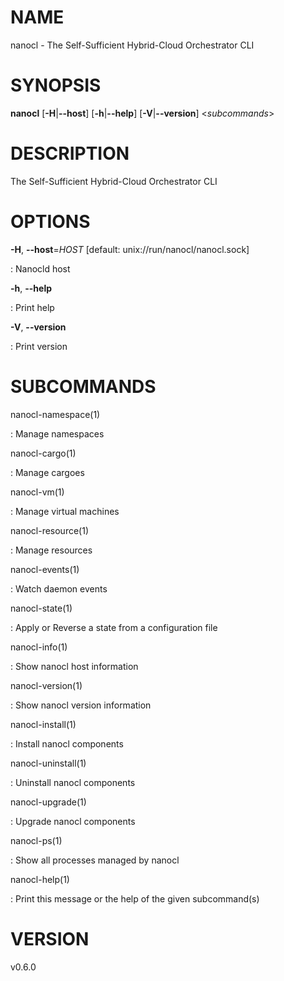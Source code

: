 # NAME

nanocl - The Self-Sufficient Hybrid-Cloud Orchestrator CLI

# SYNOPSIS

**nanocl** \[**-H**\|**\--host**\] \[**-h**\|**\--help**\]
\[**-V**\|**\--version**\] \<*subcommands*\>

# DESCRIPTION

The Self-Sufficient Hybrid-Cloud Orchestrator CLI

# OPTIONS

**-H**, **\--host**=*HOST* \[default: unix://run/nanocl/nanocl.sock\]

:   Nanocld host

**-h**, **\--help**

:   Print help

**-V**, **\--version**

:   Print version

# SUBCOMMANDS

nanocl-namespace(1)

:   Manage namespaces

nanocl-cargo(1)

:   Manage cargoes

nanocl-vm(1)

:   Manage virtual machines

nanocl-resource(1)

:   Manage resources

nanocl-events(1)

:   Watch daemon events

nanocl-state(1)

:   Apply or Reverse a state from a configuration file

nanocl-info(1)

:   Show nanocl host information

nanocl-version(1)

:   Show nanocl version information

nanocl-install(1)

:   Install nanocl components

nanocl-uninstall(1)

:   Uninstall nanocl components

nanocl-upgrade(1)

:   Upgrade nanocl components

nanocl-ps(1)

:   Show all processes managed by nanocl

nanocl-help(1)

:   Print this message or the help of the given subcommand(s)

# VERSION

v0.6.0

